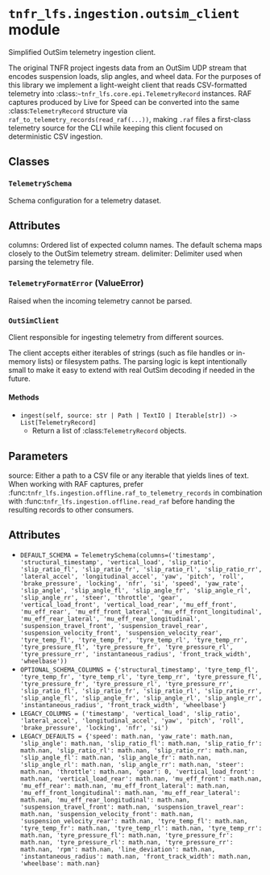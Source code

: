 # `tnfr_lfs.ingestion.outsim_client` module
Simplified OutSim telemetry ingestion client.

The original TNFR project ingests data from an OutSim UDP stream that
encodes suspension loads, slip angles, and wheel data.  For the
purposes of this library we implement a light-weight client that reads
CSV-formatted telemetry into :class:`~tnfr_lfs.core.epi.TelemetryRecord`
instances.  RAF captures produced by Live for Speed can be converted
into the same :class:`TelemetryRecord` structure via
``raf_to_telemetry_records(read_raf(...))``, making ``.raf`` files a
first-class telemetry source for the CLI while keeping this client
focused on deterministic CSV ingestion.

## Classes
### `TelemetrySchema`
Schema configuration for a telemetry dataset.

Attributes
----------
columns:
    Ordered list of expected column names.  The default schema maps
    closely to the OutSim telemetry stream.
delimiter:
    Delimiter used when parsing the telemetry file.

### `TelemetryFormatError` (ValueError)
Raised when the incoming telemetry cannot be parsed.

### `OutSimClient`
Client responsible for ingesting telemetry from different sources.

The client accepts either iterables of strings (such as file handles
or in-memory lists) or filesystem paths.  The parsing logic is kept
intentionally small to make it easy to extend with real OutSim
decoding if needed in the future.

#### Methods
- `ingest(self, source: str | Path | TextIO | Iterable[str]) -> List[TelemetryRecord]`
  - Return a list of :class:`TelemetryRecord` objects.

Parameters
----------
source:
    Either a path to a CSV file or any iterable that yields lines
    of text.  When working with RAF captures, prefer
    :func:`tnfr_lfs.ingestion.offline.raf_to_telemetry_records` in combination
    with :func:`tnfr_lfs.ingestion.offline.read_raf` before handing the
    resulting records to other consumers.

## Attributes
- `DEFAULT_SCHEMA = TelemetrySchema(columns=('timestamp', 'structural_timestamp', 'vertical_load', 'slip_ratio', 'slip_ratio_fl', 'slip_ratio_fr', 'slip_ratio_rl', 'slip_ratio_rr', 'lateral_accel', 'longitudinal_accel', 'yaw', 'pitch', 'roll', 'brake_pressure', 'locking', 'nfr', 'si', 'speed', 'yaw_rate', 'slip_angle', 'slip_angle_fl', 'slip_angle_fr', 'slip_angle_rl', 'slip_angle_rr', 'steer', 'throttle', 'gear', 'vertical_load_front', 'vertical_load_rear', 'mu_eff_front', 'mu_eff_rear', 'mu_eff_front_lateral', 'mu_eff_front_longitudinal', 'mu_eff_rear_lateral', 'mu_eff_rear_longitudinal', 'suspension_travel_front', 'suspension_travel_rear', 'suspension_velocity_front', 'suspension_velocity_rear', 'tyre_temp_fl', 'tyre_temp_fr', 'tyre_temp_rl', 'tyre_temp_rr', 'tyre_pressure_fl', 'tyre_pressure_fr', 'tyre_pressure_rl', 'tyre_pressure_rr', 'instantaneous_radius', 'front_track_width', 'wheelbase'))`
- `OPTIONAL_SCHEMA_COLUMNS = {'structural_timestamp', 'tyre_temp_fl', 'tyre_temp_fr', 'tyre_temp_rl', 'tyre_temp_rr', 'tyre_pressure_fl', 'tyre_pressure_fr', 'tyre_pressure_rl', 'tyre_pressure_rr', 'slip_ratio_fl', 'slip_ratio_fr', 'slip_ratio_rl', 'slip_ratio_rr', 'slip_angle_fl', 'slip_angle_fr', 'slip_angle_rl', 'slip_angle_rr', 'instantaneous_radius', 'front_track_width', 'wheelbase'}`
- `LEGACY_COLUMNS = ('timestamp', 'vertical_load', 'slip_ratio', 'lateral_accel', 'longitudinal_accel', 'yaw', 'pitch', 'roll', 'brake_pressure', 'locking', 'nfr', 'si')`
- `LEGACY_DEFAULTS = {'speed': math.nan, 'yaw_rate': math.nan, 'slip_angle': math.nan, 'slip_ratio_fl': math.nan, 'slip_ratio_fr': math.nan, 'slip_ratio_rl': math.nan, 'slip_ratio_rr': math.nan, 'slip_angle_fl': math.nan, 'slip_angle_fr': math.nan, 'slip_angle_rl': math.nan, 'slip_angle_rr': math.nan, 'steer': math.nan, 'throttle': math.nan, 'gear': 0, 'vertical_load_front': math.nan, 'vertical_load_rear': math.nan, 'mu_eff_front': math.nan, 'mu_eff_rear': math.nan, 'mu_eff_front_lateral': math.nan, 'mu_eff_front_longitudinal': math.nan, 'mu_eff_rear_lateral': math.nan, 'mu_eff_rear_longitudinal': math.nan, 'suspension_travel_front': math.nan, 'suspension_travel_rear': math.nan, 'suspension_velocity_front': math.nan, 'suspension_velocity_rear': math.nan, 'tyre_temp_fl': math.nan, 'tyre_temp_fr': math.nan, 'tyre_temp_rl': math.nan, 'tyre_temp_rr': math.nan, 'tyre_pressure_fl': math.nan, 'tyre_pressure_fr': math.nan, 'tyre_pressure_rl': math.nan, 'tyre_pressure_rr': math.nan, 'rpm': math.nan, 'line_deviation': math.nan, 'instantaneous_radius': math.nan, 'front_track_width': math.nan, 'wheelbase': math.nan}`

